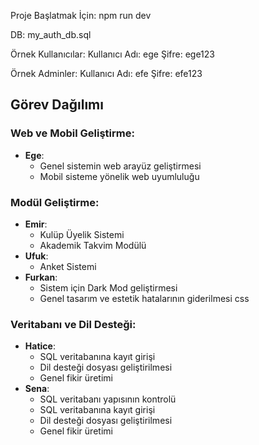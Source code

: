 Proje Başlatmak İçin:
npm run dev

DB:
my_auth_db.sql

Örnek Kullanıcılar:
Kullanıcı Adı: ege
Şifre: ege123

Örnek Adminler:
Kullanıcı Adı: efe
Şifre: efe123


## Görev Dağılımı

### Web ve Mobil Geliştirme:
- **Ege**:
  - Genel sistemin web arayüz geliştirmesi
  - Mobil sisteme yönelik web uyumluluğu

### Modül Geliştirme:
- **Emir**:
  - Kulüp Üyelik Sistemi
  - Akademik Takvim Modülü
- **Ufuk**:
  - Anket Sistemi
- **Furkan**:
  - Sistem için Dark Mod geliştirmesi
  - Genel tasarım ve estetik hatalarının giderilmesi css

### Veritabanı ve Dil Desteği:
- **Hatice**:
  - SQL veritabanına kayıt girişi
  - Dil desteği dosyası geliştirilmesi
  - Genel fikir üretimi
- **Sena**:
  - SQL veritabanı yapısının kontrolü
  - SQL veritabanına kayıt girişi
  - Dil desteği dosyası geliştirilmesi
  - Genel fikir üretimi

